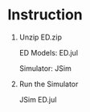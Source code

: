 # Instruction

1. Unzip ED.zip

   ED Models: ED.jul

   Simulator: JSim

2. Run the Simulator

   JSim ED.jul
